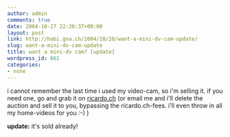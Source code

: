 ```yaml
---
author: admin
comments: true
date: 2004-10-27 22:20:37+00:00
layout: post
link: http://habi.gna.ch/2004/10/28/want-a-mini-dv-cam-update/
slug: want-a-mini-dv-cam-update
title: want a mini-dv cam? [update]
wordpress_id: 661
categories:
- none
---
```


i cannot remember the last time i used my video-cam, so i'm selling it.
if you need one, go and grab it on [ricardo.ch](http://www.ricardo.ch/cgi-bin/auk?lng=de;cmd=viewlot;lotid=325659003;OrderBy=CloseTime;SortOrder=) (or email me and i'll delete the auction and sell it to you, bypassing the ricardo.ch-fees. i'll even throw in all my home-videos for you :-) )

**update:** it's sold already!
